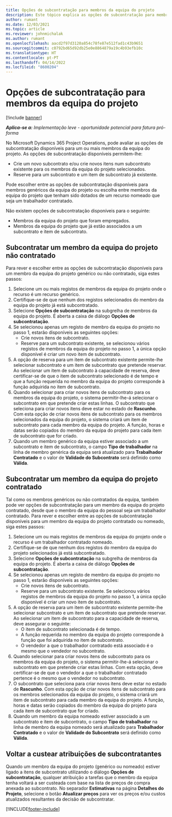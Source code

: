 ```yaml
---
title: Opções de subcontratação para membros da equipa do projeto
description: Este tópico explica as opções de subcontratação para membros da equipa do projeto no Microsoft Dynamics 365 Project Operations.
author: rumant
ms.date: 12/03/2021
ms.topic: article
ms.reviewer: johnmichalak
ms.author: rumant
ms.openlocfilehash: aacd2f97d3120a854c78fe87e512fad1c43b9651
ms.sourcegitcommit: c0792bd65d92db25e0e8864879a19c4b93efb10c
ms.translationtype: HT
ms.contentlocale: pt-PT
ms.lasthandoff: 04/14/2022
ms.locfileid: "8600204"
---
```

# <a name="subcontracting-options-for-project-team-members"></a>Opções de subcontratação para membros da equipa do projeto

[!include [banner](../../includes/dataverse-preview.md)]

_**Aplica-se a:** Implementação leve - oportunidade potencial para fatura pró-forma_

No Microsoft Dynamics 365 Project Operations, pode avaliar as opções de subcontratação disponíveis para um ou mais membros da equipa do projeto. As opções de subcontratação disponíveis permitem-lhe:

- Crie um novo subcontrato e/ou crie novos itens num subcontrato existente para os membros da equipa do projeto selecionados. 
- Reserve para um subcontrato e um item de subcontrato já existente. 

Pode escolher entre as opções de subcontratação disponíveis para membros genéricos da equipa do projeto ou escolha entre membros da equipa do projeto que tenham sido dotados de um recurso nomeado que seja um trabalhador contratado. 

Não existem opções de subcontratação disponíveis para o seguinte:

- Membros da equipa do projeto que foram empregados. 
- Membros da equipa do projeto que já estão associados a um subcontrato e item de subcontrato. 

## <a name="subcontracting-an-unstaffed-project-team-member"></a>Subcontratar um membro da equipa do projeto não contratado

Para rever e escolher entre as opções de subcontratação disponíveis para um membro da equipa do projeto genérico ou não contratado, siga estes passos:

1. Selecione um ou mais registos de membros da equipa do projeto onde o recurso é um recurso genérico.
2. Certifique-se de que nenhum dos registos selecionados do membro da equipa do projeto já está subcontratado. 
3. Selecione **Opções de subcontratação** na subgrelha de membros da equipa do projeto. É aberta a caixa de diálogo **Opções de subcontratação**. 
4. Se selecionou apenas um registo de membro da equipa do projeto no passo 1, estarão disponíveis as seguintes opções:
    - Crie novos itens de subcontrato. 
    - Reserve para um subcontrato existente, se selecionou vários registos de membros da equipa do projeto no passo 1, a única opção disponível é criar um novo item de subcontrato.
5. A opção de reserva para um item de subcontrato existente permite-lhe selecionar subcontrato e um item de subcontrato que pretende reservar. Ao selecionar um item de subcontrato à capacidade de reserva, deve certificar-se de que o item de subcontrato selecionado é de tempo e que a função requerida no membro da equipa do projeto corresponde à função adquirida no item de subcontrato.
6. Quando selecionar para criar novos itens de subcontrato para os membros da equipa do projeto, o sistema permitir-lhe-á selecionar o subcontrato em que pretende criar estas linhas. O subcontrato que seleciona para criar novos itens deve estar no estado de **Rascunho**. Com esta opção de criar novos itens de subcontrato para os membros selecionados da equipa do projeto, o sistema criará um item de subcontrato para cada membro da equipa do projeto. A função, horas e datas serão copiados do membro da equipa do projeto para cada item de subcontrato que for criado. 
7. Quando um membro genérico da equipa estiver associado a um subcontrato e item de subcontrato, o campo **Tipo de trabalhador** na linha de membro genérica da equipa será atualizado para **Trabalhador Contratado** e o valor de **Validade do Subcontrato** será definido como **Válida**.

## <a name="subcontracting-a-staffed-project-team-member"></a>Subcontratar um membro da equipa do projeto contratado

Tal como os membros genéricos ou não contratados da equipa, também pode ver opções de subcontratação para um membro da equipa do projeto contratado, desde que o membro da equipa do pessoal seja um trabalhador contratado. Para rever e escolher entre as opções de subcontratação disponíveis para um membro da equipa do projeto contratado ou nomeado, siga estes passos:

1. Selecione um ou mais registos de membros da equipa do projeto onde o recurso é um trabalhador contratado nomeado.
2. Certifique-se de que nenhum dos registos do membro da equipa do projeto selecionados já está subcontratado. 
3. Selecione **Opções de subcontratação** na subgrelha de membros da equipa do projeto. É aberta a caixa de diálogo **Opções de subcontratação**. 
4. Se selecionou apenas um registo de membro da equipa do projeto no passo 1, estarão disponíveis as seguintes opções:
      - Crie novos itens de subcontrato.
      - Reserve para um subcontrato existente.
  Se selecionou vários registos de membros da equipa do projeto no passo 1, a única opção disponível é criar um novo item de subcontrato.
5. A opção de reserva para um item de subcontrato existente permite-lhe selecionar subcontrato e um item de subcontrato que pretende reservar. Ao selecionar um item de subcontrato para a capacidade de reserva, deve assegurar o seguinte:
      - O item de subcontrato selecionada é de tempo. 
      - A função requerida no membro da equipa do projeto corresponde à função que foi adquirida no item de subcontrato. 
      - O vendedor a que o trabalhador contratado está associado é o mesmo que o vendedor no subcontrato.
6. Quando selecionar para criar novos itens de subcontrato para os membros da equipa do projeto, o sistema permitir-lhe-á selecionar o subcontrato em que pretende criar estas linhas. Com esta opção, deve certificar-se de que o vendedor a que o trabalhador contratado pertence é o mesmo que o vendedor no subcontrato. 
7. O subcontrato que seleciona para criar novos itens deve estar no estado de **Rascunho**. Com esta opção de criar novos itens de subcontrato para os membros selecionados da equipa do projeto, o sistema criará um item de subcontrato para cada membro da equipa do projeto. A função, horas e datas serão copiados do membro da equipa do projeto para cada item de subcontrato que for criado.  
8. Quando um membro da equipa nomeado estiver associado a um subcontrato e item de subcontrato, o campo **Tipo de trabalhador** na linha de membro da equipa nomeado será atualizado para **Trabalhador Contratado** e o valor de **Validade do Subcontrato** será definido como **Válida**.

## <a name="re-costing-subcontractor-assignments"></a>Voltar a custear atribuições de subcontratantes

Quando um membro da equipa do projeto (genérico ou nomeado) estiver ligado a itens de subcontrato utilizando o diálogo **Opções de subcontratação**, qualquer atribuição a tarefas que o membro da equipa tenha voltará a ser custeada com base na lista de preços de compra anexada ao subcontrato. No separador **Estimativas** na página **Detalhes do Projeto**, selecione o botão **Atualizar preços** para ver os preços e/ou custos atualizados resultantes da decisão de subcontratar.

[!INCLUDE[footer-include](../../includes/footer-banner.md)]
